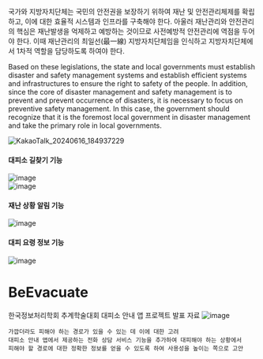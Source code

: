 국가와 지방자치단체는 국민의 안전권을 보장하기 위하여 재난 및 안전관리체제를 확립하고, 이에 대한 효율적 시스템과 인프라를 구축해야 한다.
아울러 재난관리와 안전관리의 핵심은 재난발생을 억제하고 예방하는 것이므로 사전예방적 안전관리에 역점을 두어야 한다. 
이때 재난관리의 최일선(最一線) 지방자치단체임을 인식하고 지방자치단체에서 1차적 역할을 담당하도록 하여야 한다.

Based on these legislations, the state and local governments must establish disaster and safety management systems and 
establish efficient systems and infrastructures to ensure the right to safety of the people.
In addition, since the core of disaster management and safety management is to prevent and prevent occurrence of disasters,
it is necessary to focus on preventive safety management.
In this case, the government should recognize that it is the foremost local government 
in disaster management and take the primary role in local governments.

![KakaoTalk_20240616_184937229](https://github.com/chihyeonwon/BeEvacuate/assets/58906858/74475080-d05b-432a-9178-f0dfe95d3429)


#### 대피소 길찾기 기능
![image](https://github.com/chihyeonwon/BeEvacuate/assets/58906858/ff803c85-d1b9-47dc-8222-ab495fd7f8a3)    
![image](https://github.com/chihyeonwon/BeEvacuate/assets/58906858/eee363a7-7f6f-4e3f-a748-48e8d6a9cb0b)    
#### 재난 상황 알림 기능
![image](https://github.com/chihyeonwon/BeEvacuate/assets/58906858/a00d58d2-69d5-42dc-bdbd-d90ff30f1d60)    
#### 대피 요령 정보 기능
![image](https://github.com/chihyeonwon/BeEvacuate/assets/58906858/8fed6ed9-b156-4967-8e9a-398ee9c4361b)     

# BeEvacuate
한국정보처리학회 추계학술대회 대피소 안내 앱 프로젝트 발표 자료
![image](https://github.com/chihyunwon/BeEvacuate/assets/58906858/e7eabd7d-253a-4be0-9a07-3081a4ff4a97)
```
가깝더라도 피해야 하는 경로가 있을 수 있는 데 이에 대한 고려
대피소 안내 앱에서 제공하는 전화 상담 서비스 기능을 추가하여 대피해야 하는 상황에서
피해야 할 경로에 대한 정확한 정보를 얻을 수 있도록 하여 사용성을 높이는 쪽으로 고안
```
